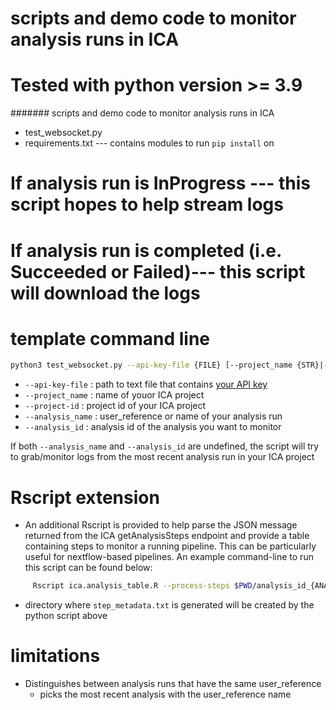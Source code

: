 # scripts and demo code to monitor analysis runs in ICA
# Tested with python version >= 3.9
####### scripts and demo code to monitor analysis runs in ICA
- test_websocket.py
- requirements.txt --- contains modules to run ```pip install``` on
# If analysis run is InProgress --- this script hopes to help stream logs
# If analysis run is completed (i.e. Succeeded or Failed)--- this script will download the logs

# template command line
```bash
python3 test_websocket.py --api-key-file {FILE} [--project_name {STR}|--project-id {STR}] [OPTIONAL:--analysis_name {STR} | --analysis_id {STR}]
```
- ```--api-key-file``` : path to text file that contains [your API key](https://help.ica.illumina.com/account-management/am-iam#api-keys)
- ```--project_name``` : name of youor ICA project
- ```--project-id``` : project id of your ICA project
- ```--analysis_name``` : user_reference or name of your analysis run
- ```--analysis_id``` : analysis id of the analysis you want to monitor

If both ```--analysis_name``` and ```--analysis_id``` are undefined, the script will try to grab/monitor logs from the most recent analysis run in your ICA project

# Rscript extension
- An additional Rscript is provided to help parse the JSON message returned from the ICA getAnalysisSteps endpoint and provide a table containing steps to monitor a running pipeline.
This can be particularly useful for nextflow-based pipelines. An example command-line to run this script can be found below:

```bash
	 Rscript ica.analysis_table.R --process-steps $PWD/analysis_id_{ANALYSIS_ID}/step_metadata.txt
```
- directory where ```step_metadata.txt``` is generated will be created by the python script above
	
# limitations
- Distinguishes between analysis runs that have the same user_reference
  - picks the most recent analysis with the user_reference name
